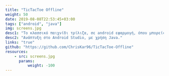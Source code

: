 ```yaml
---
title: "TicTacToe Offline"
weight: 50 
date: 2019-08-08T22:53:45+03:00
tags: ["android", "java"]
img: screens.jpg
desc1: "Το κλασσικό παιχνίδι τρίλιζα, σε android εφαρμογή, όπου μπορείς να παίξεις ενάντια στον υπολογιστή ή σε άλλο παίκτη τοπικά."
desc2: "Ανάπτυξη στο Android Studio, με χρήση Java."
links: "true"
github: "https://github.com/ChrisKar96/TicTacToe-Offline"
resources:
    - src: screens.jpg
      params:
          weight: -100
---
```

